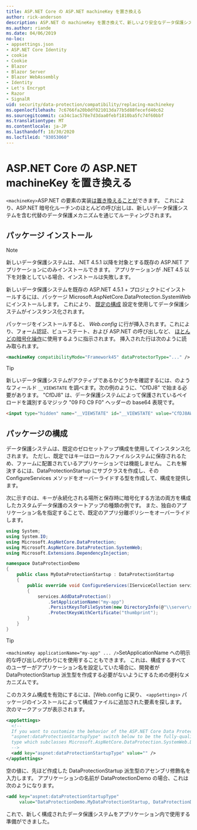 ```yaml
---
title: ASP.NET Core の ASP.NET machineKey を置き換える
author: rick-anderson
description: ASP.NET の machineKey を置き換えて、新しいより安全なデータ保護システムを使用できるようにする方法について説明します。
ms.author: riande
ms.date: 04/06/2019
no-loc:
- appsettings.json
- ASP.NET Core Identity
- cookie
- Cookie
- Blazor
- Blazor Server
- Blazor WebAssembly
- Identity
- Let's Encrypt
- Razor
- SignalR
uid: security/data-protection/compatibility/replacing-machinekey
ms.openlocfilehash: 7c6766fa20b0df021013da77b5d88fecefd40c62
ms.sourcegitcommit: ca34c1ac578e7d3daa0febf1810ba5fc74f60bbf
ms.translationtype: MT
ms.contentlocale: ja-JP
ms.lasthandoff: 10/30/2020
ms.locfileid: "93053060"
---
```

# <a name="replace-the-aspnet-machinekey-in-aspnet-core"></a>ASP.NET Core の ASP.NET machineKey を置き換える

<a name="compatibility-replacing-machinekey"></a>

`<machineKey>`ASP.NET の要素の実装[は置き換えることが](https://blogs.msdn.microsoft.com/webdev/2012/10/23/cryptographic-improvements-in-asp-net-4-5-pt-2/)できます。 これにより、ASP.NET 暗号化ルーチンのほとんどの呼び出しは、新しいデータ保護システムを含む代替のデータ保護メカニズムを通じてルーティングされます。

## <a name="package-installation"></a>パッケージ インストール

> [!NOTE]
> 新しいデータ保護システムは、.NET 4.5.1 以降を対象とする既存の ASP.NET アプリケーションにのみインストールできます。 アプリケーションが .NET 4.5 以下を対象としている場合、インストールは失敗します。

新しいデータ保護システムを既存の ASP.NET 4.5.1 + プロジェクトにインストールするには、パッケージ Microsoft.AspNetCore.DataProtection.SystemWeb にインストールします。 これにより、 [既定の構成](xref:security/data-protection/configuration/default-settings) 設定を使用してデータ保護システムがインスタンス化されます。

パッケージをインストールすると、 *Web.config* に行が挿入されます。これにより、フォーム認証、ビューステート、および ASP.NET の呼び出しなど、 [ほとんどの暗号化操作](https://blogs.msdn.microsoft.com/webdev/2012/10/23/cryptographic-improvements-in-asp-net-4-5-pt-2/)に使用するように指示されます。 挿入された行は次のように読み取られます。

```xml
<machineKey compatibilityMode="Framework45" dataProtectorType="..." />
```

>[!TIP]
> 新しいデータ保護システムがアクティブであるかどうかを確認するには、のようなフィールド `__VIEWSTATE` を調べます。次の例のように、"CfDJ8" で始まる必要があります。 "CfDJ8" は、データ保護システムによって保護されているペイロードを識別するマジック "09 F0 C9 F0" ヘッダーの base64 表現です。

```html
<input type="hidden" name="__VIEWSTATE" id="__VIEWSTATE" value="CfDJ8AWPr2EQPTBGs3L2GCZOpk...">
```

## <a name="package-configuration"></a>パッケージの構成

データ保護システムは、既定のゼロセットアップ構成を使用してインスタンス化されます。 ただし、既定ではキーはローカルファイルシステムに保存されるため、ファームに配置されているアプリケーションでは機能しません。 これを解決するには、DataProtectionStartup にサブクラスを作成し、その ConfigureServices メソッドをオーバーライドする型を作成して、構成を提供します。

次に示すのは、キーが永続化される場所と保存時に暗号化する方法の両方を構成したカスタムデータ保護のスタートアップの種類の例です。 また、独自のアプリケーション名を指定することで、既定のアプリ分離ポリシーをオーバーライドします。

```csharp
using System;
using System.IO;
using Microsoft.AspNetCore.DataProtection;
using Microsoft.AspNetCore.DataProtection.SystemWeb;
using Microsoft.Extensions.DependencyInjection;

namespace DataProtectionDemo
{
    public class MyDataProtectionStartup : DataProtectionStartup
    {
        public override void ConfigureServices(IServiceCollection services)
        {
            services.AddDataProtection()
                .SetApplicationName("my-app")
                .PersistKeysToFileSystem(new DirectoryInfo(@"\\server\share\myapp-keys\"))
                .ProtectKeysWithCertificate("thumbprint");
        }
    }
}
```

>[!TIP]
> `<machineKey applicationName="my-app" ... />`SetApplicationName への明示的な呼び出しの代わりにを使用することもできます。 これは、構成するすべてのユーザーがアプリケーション名を設定していた場合に、開発者が DataProtectionStartup 派生型を作成する必要がないようにするための便利なメカニズムです。

このカスタム構成を有効にするには、[Web.config に戻り、 `<appSettings>` パッケージのインストールによって構成ファイルに追加された要素を探します。 次のマークアップが表示されます。

```xml
<appSettings>
  <!--
  If you want to customize the behavior of the ASP.NET Core Data Protection stack, set the
  "aspnet:dataProtectionStartupType" switch below to be the fully-qualified name of a
  type which subclasses Microsoft.AspNetCore.DataProtection.SystemWeb.DataProtectionStartup.
  -->
  <add key="aspnet:dataProtectionStartupType" value="" />
</appSettings>
```

空の値に、先ほど作成した DataProtectionStartup 派生型のアセンブリ修飾名を入力します。 アプリケーションの名前が DataProtectionDemo の場合、これは次のようになります。

```xml
<add key="aspnet:dataProtectionStartupType"
     value="DataProtectionDemo.MyDataProtectionStartup, DataProtectionDemo" />
```

これで、新しく構成されたデータ保護システムをアプリケーション内で使用する準備ができました。
